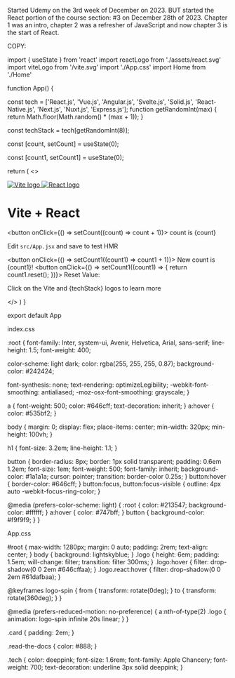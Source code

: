 Started Udemy on the 3rd week of December on 2023. BUT started the React portion of the course section: #3 on December 28th of 2023. Chapter 1 was an intro, chapter 2 was a refresher of JavaScript and now chapter 3 is the start of React.






COPY:

import { useState } from 'react'
import reactLogo from './assets/react.svg'
import viteLogo from '/vite.svg'
import './App.css'
import Home from './Home'

function App() {

  const tech = ['React.js', 'Vue.js', 'Angular.js', 'Svelte.js', 'Solid.js', 'React-Native.js', 'Next.js', 'Nuxt.js', 'Express.js'];
  function getRandomInt(max) {
    return Math.floor(Math.random() * (max + 1));
  }

  const techStack = tech[getRandomInt(8)];

  const [count, setCount] = useState(0);

  const [count1, setCount1] = useState(0);

  return (
    <>
      <div>
        <a href="https://vitejs.dev" target="_blank">
          <img src={viteLogo} className="logo" alt="Vite logo" />
        </a>
        <a href="https://react.dev" target="_blank">
          <img src={reactLogo} className="logo react" alt="React logo" />
        </a>
      </div>
      <h1>Vite + React</h1>
      <div className="card">
        <button onClick={() => setCount((count) => count + 1)}>
          count is {count}
        </button>
        <p>
          Edit <code>src/App.jsx</code> and save to test HMR
        </p>
        <Home />
      </div>
      <div className="card">
        <button onClick={() => setCount1((count1) => count1 + 1)}>
          New count is {count1}!
        </button>
        <button onClick={() => setCount1((count1) => {
          return count1.reset();
        })}>
          Reset Value:
        </button>
      </div>
      <p className="read-the-docs">
        Click on the Vite and <span className="tech">{techStack}</span> logos to learn more
      </p>
    </>
  )
}

export default App


index.css


:root {
  font-family: Inter, system-ui, Avenir, Helvetica, Arial, sans-serif;
  line-height: 1.5;
  font-weight: 400;

  color-scheme: light dark;
  color: rgba(255, 255, 255, 0.87);
  background-color: #242424;

  font-synthesis: none;
  text-rendering: optimizeLegibility;
  -webkit-font-smoothing: antialiased;
  -moz-osx-font-smoothing: grayscale;
}

a {
  font-weight: 500;
  color: #646cff;
  text-decoration: inherit;
}
a:hover {
  color: #535bf2;
}

body {
  margin: 0;
  display: flex;
  place-items: center;
  min-width: 320px;
  min-height: 100vh;
}

h1 {
  font-size: 3.2em;
  line-height: 1.1;
}

button {
  border-radius: 8px;
  border: 1px solid transparent;
  padding: 0.6em 1.2em;
  font-size: 1em;
  font-weight: 500;
  font-family: inherit;
  background-color: #1a1a1a;
  cursor: pointer;
  transition: border-color 0.25s;
}
button:hover {
  border-color: #646cff;
}
button:focus,
button:focus-visible {
  outline: 4px auto -webkit-focus-ring-color;
}

@media (prefers-color-scheme: light) {
  :root {
    color: #213547;
    background-color: #ffffff;
  }
  a:hover {
    color: #747bff;
  }
  button {
    background-color: #f9f9f9;
  }
}



App.css

#root {
  max-width: 1280px;
  margin: 0 auto;
  padding: 2rem;
  text-align: center;
}
body {
  background: lightskyblue;
}
.logo {
  height: 6em;
  padding: 1.5em;
  will-change: filter;
  transition: filter 300ms;
}
.logo:hover {
  filter: drop-shadow(0 0 2em #646cffaa);
}
.logo.react:hover {
  filter: drop-shadow(0 0 2em #61dafbaa);
}

@keyframes logo-spin {
  from {
    transform: rotate(0deg);
  }
  to {
    transform: rotate(360deg);
  }
}

@media (prefers-reduced-motion: no-preference) {
  a:nth-of-type(2) .logo {
    animation: logo-spin infinite 20s linear;
  }
}

.card {
  padding: 2em;
}

.read-the-docs {
  color: #888;
}

.tech {
  color: deeppink;
  font-size: 1.6rem;
  font-family: Apple Chancery;
  font-weight: 700;
  text-decoration: underline 3px solid deeppink;
}


